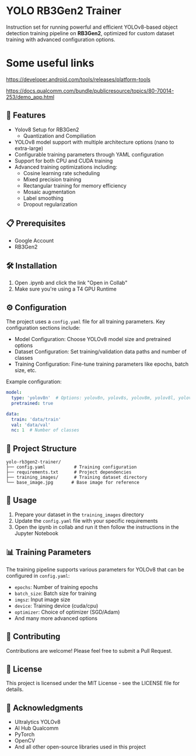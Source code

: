 # YOLO RB3Gen2 Trainer

Instruction set for running powerful and efficient YOLOv8-based object detection training pipeline on **RB3Gen2**, optimized for custom dataset training with advanced configuration options. 
# Some useful links

https://developer.android.com/tools/releases/platform-tools

https://docs.qualcomm.com/bundle/publicresource/topics/80-70014-253/demo_app.html

## 🚀 Features

- Yolov8 Setup for RB3Gen2
  - Quantization and Compiliation
- YOLOv8 model support with multiple architecture options (nano to extra-large)
- Configurable training parameters through YAML configuration
- Support for both CPU and CUDA training
- Advanced training optimizations including:
  - Cosine learning rate scheduling
  - Mixed precision training
  - Rectangular training for memory efficiency
  - Mosaic augmentation
  - Label smoothing
  - Dropout regularization


## 📋 Prerequisites

- Google Account
- RB3Gen2

## 🛠️ Installation

1. Open .ipynb and click the link "Open in Collab"
2. Make sure you're using a T4 GPU Runtime

## ⚙️ Configuration

The project uses a `config.yaml` file for all training parameters. Key configuration sections include:

- Model Configuration: Choose YOLOv8 model size and pretrained options
- Dataset Configuration: Set training/validation data paths and number of classes
- Training Configuration: Fine-tune training parameters like epochs, batch size, etc.

Example configuration:
```yaml
model:
  type: 'yolov8n'  # Options: yolov8n, yolov8s, yolov8m, yolov8l, yolov8x
  pretrained: true

data:
  train: 'data/train'
  val: 'data/val'
  nc: 1  # Number of classes
```

## 📁 Project Structure

```
yolo-rb3gen2-trainer/
├── config.yaml           # Training configuration
├── requirements.txt      # Project dependencies
├── training_images/      # Training dataset directory
└── base_image.jpg       # Base image for reference
```

## 🎯 Usage

1. Prepare your dataset in the `training_images` directory
2. Update the `config.yaml` file with your specific requirements
3. Open the ipynb in collab and run it then follow the instructions in the Jupyter Notebook

## 📊 Training Parameters

The training pipeline supports various parameters for YOLOv8 that can be configured in `config.yaml`:

- `epochs`: Number of training epochs
- `batch_size`: Batch size for training
- `imgsz`: Input image size
- `device`: Training device (cuda/cpu)
- `optimizer`: Choice of optimizer (SGD/Adam)
- And many more advanced options

## 🤝 Contributing

Contributions are welcome! Please feel free to submit a Pull Request.

## 📝 License

This project is licensed under the MIT License - see the LICENSE file for details.

## 🙏 Acknowledgments

- Ultralytics YOLOv8
- AI Hub Qualcomm
- PyTorch
- OpenCV
- And all other open-source libraries used in this project

